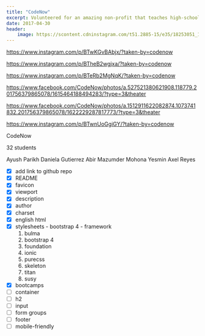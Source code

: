 ```yaml
---
title: "CodeNow"
excerpt: Volunteered for an amazing non-profit that teaches high-schoolers how to code.
date: 2017-04-30
header:
    image: https://scontent.cdninstagram.com/t51.2885-15/e35/18253051_1261699323945169_7725884826716209152_n.jpg
---
```


https://www.instagram.com/p/BTwKGvBAbjx/?taken-by=codenow

https://www.instagram.com/p/BTheB2wgjxa/?taken-by=codenow

https://www.instagram.com/p/BTeRb2MgNqK/?taken-by=codenow

https://www.facebook.com/CodeNow/photos/a.527521380621908.118779.201756379865078/1615464188494283/?type=3&theater

https://www.facebook.com/CodeNow/photos/a.1512911622082874.1073741832.201756379865078/1622229287817773/?type=3&theater

https://www.instagram.com/p/BTwnUoGgiGY/?taken-by=codenow

CodeNow

32 students 

Ayush Parikh
Daniela Gutierrez
Abir Mazumder
Mohona Yesmin
Axel Reyes

- [x] add link to github repo
- [x] README
- [x] favicon
- [x] viewport
- [x] description
- [x] author
- [x] charset
- [x] english html
- [x] stylesheets - bootstrap 4 - framework
    1. bulma
    2. bootstrap 4
    3. foundation
    4. ionic
    5. purecss
    6. skeleton
    7. titan
    8. susy
- [x] bootcamps
- [ ] container
- [ ] h2
- [ ] input
- [ ] form groups
- [ ] footer
- [ ] mobile-friendly

